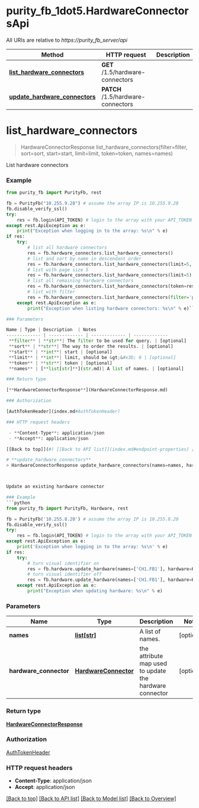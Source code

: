 # purity_fb_1dot5.HardwareConnectorsApi

All URIs are relative to *https://purity_fb_server/api*

Method | HTTP request | Description
------------- | ------------- | -------------
[**list_hardware_connectors**](HardwareConnectorsApi.md#list_hardware_connectors) | **GET** /1.5/hardware-connectors | 
[**update_hardware_connectors**](HardwareConnectorsApi.md#update_hardware_connectors) | **PATCH** /1.5/hardware-connectors | 


# **list_hardware_connectors**
> HardwareConnectorResponse list_hardware_connectors(filter=filter, sort=sort, start=start, limit=limit, token=token, names=names)



List hardware connectors

### Example 
```python
from purity_fb import PurityFb, rest

fb = PurityFb("10.255.9.28") # assume the array IP is 10.255.9.28
fb.disable_verify_ssl()
try:
    res = fb.login(API_TOKEN) # login to the array with your API_TOKEN
except rest.ApiException as e:
    print("Exception when logging in to the array: %s\n" % e)
if res:
    try:
        # list all hardware connectors
        res = fb.hardware_connectors.list_hardware_connectors()
        # list and sort by name in descendant order
        res = fb.hardware_connectors.list_hardware_connectors(limit=5, sort="name-")
        # list with page size 5
        res = fb.hardware_connectors.list_hardware_connectors(limit=5)
        # list all remaining hardware connectors
        res = fb.hardware_connectors.list_hardware_connectors(token=res.pagination_info.continuation_token)
        # list with filter
        res = fb.hardware_connectors.list_hardware_connectors(filter='port_count=4')
    except rest.ApiException as e:
        print("Exception when listing hardware connectors: %s\n" % e)```

### Parameters

Name | Type | Description  | Notes
------------- | ------------- | ------------- | -------------
 **filter** | **str**| The filter to be used for query. | [optional] 
 **sort** | **str**| The way to order the results. | [optional] 
 **start** | **int**| start | [optional] 
 **limit** | **int**| limit, should be &gt;&#x3D; 0 | [optional] 
 **token** | **str**| token | [optional] 
 **names** | [**list[str]**](str.md)| A list of names. | [optional] 

### Return type

[**HardwareConnectorResponse**](HardwareConnectorResponse.md)

### Authorization

[AuthTokenHeader](index.md#AuthTokenHeader)

### HTTP request headers

 - **Content-Type**: application/json
 - **Accept**: application/json

[[Back to top]](#) [[Back to API list]](index.md#endpoint-properties) [[Back to Model list]](index.md#documentation-for-models) [[Back to Overview]](index.md)

# **update_hardware_connectors**
> HardwareConnectorResponse update_hardware_connectors(names=names, hardware_connector=hardware_connector)



Update an existing hardware connector

### Example 
```python
from purity_fb import PurityFb, Hardware, rest

fb = PurityFb('10.255.8.20') # assume the array IP is 10.255.8.20
fb.disable_verify_ssl()
try:
    res = fb.login(API_TOKEN) # login to the array with your API_TOKEN
except rest.ApiException as e:
    print('Exception when logging in to the array: %s\n' % e)
if res:
    try:
        # turn visual identifier on
        res = fb.hardware.update_hardware(names=['CH1.FB1'], hardware=Hardware(identify_enabled=True))
        # turn visual identifier off
        res = fb.hardware.update_hardware(names=['CH1.FB1'], hardware=Hardware(identify_enabled=False))
    except rest.ApiException as e:
        print("Exception when updating hardware: %s\n" % e)
```

### Parameters

Name | Type | Description  | Notes
------------- | ------------- | ------------- | -------------
 **names** | [**list[str]**](str.md)| A list of names. | [optional] 
 **hardware_connector** | [**HardwareConnector**](HardwareConnector.md)| the attribute map used to update the hardware connector | [optional] 

### Return type

[**HardwareConnectorResponse**](HardwareConnectorResponse.md)

### Authorization

[AuthTokenHeader](index.md#AuthTokenHeader)

### HTTP request headers

 - **Content-Type**: application/json
 - **Accept**: application/json

[[Back to top]](#) [[Back to API list]](index.md#endpoint-properties) [[Back to Model list]](index.md#documentation-for-models) [[Back to Overview]](index.md)

